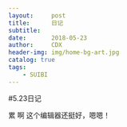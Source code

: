 ```yaml
---
layout:     post
title:      日记
subtitle:   
date:       2018-05-23
author:     CDX
header-img: img/home-bg-art.jpg
catalog: true
tags:
    - SUIBI
---
```

#5.23日记

累 啊
这个编辑器还挺好，嗯嗯！